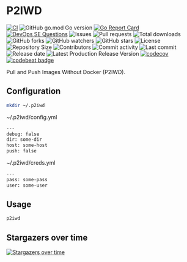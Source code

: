 # P2IWD

[![CI](https://github.com/030/p2iwd/workflows/Go/badge.svg?event=push)](https://github.com/030/p2iwd/actions?query=workflow%3AGo)
![GitHub go.mod Go version](https://img.shields.io/github/go-mod/go-version/030/p2iwd)
[![Go Report Card](https://goreportcard.com/badge/github.com/030/p2iwd)](https://goreportcard.com/report/github.com/030/p2iwd)
[![DevOps SE Questions](https://img.shields.io/stackexchange/devops/t/p2iwd.svg?logo=stackexchange)](https://devops.stackexchange.com/tags/p2iwd)
![Issues](https://img.shields.io/github/issues-raw/030/p2iwd.svg)
![Pull requests](https://img.shields.io/github/issues-pr-raw/030/p2iwd.svg)
![Total downloads](https://img.shields.io/github/downloads/030/p2iwd/total.svg)
![GitHub forks](https://img.shields.io/github/forks/030/p2iwd?label=fork&style=plastic)
![GitHub watchers](https://img.shields.io/github/watchers/030/p2iwd?style=plastic)
![GitHub stars](https://img.shields.io/github/stars/030/p2iwd?style=plastic)
![License](https://img.shields.io/github/license/030/p2iwd.svg)
![Repository Size](https://img.shields.io/github/repo-size/030/p2iwd.svg)
![Contributors](https://img.shields.io/github/contributors/030/p2iwd.svg)
![Commit activity](https://img.shields.io/github/commit-activity/m/030/p2iwd.svg)
![Last commit](https://img.shields.io/github/last-commit/030/p2iwd.svg)
![Release date](https://img.shields.io/github/release-date/030/p2iwd.svg)
![Latest Production Release Version](https://img.shields.io/github/release/030/p2iwd.svg)
[![codecov](https://codecov.io/gh/030/p2iwd/branch/main/graph/badge.svg)](https://codecov.io/gh/030/p2iwd)
[![codebeat badge](https://codebeat.co/badges/72e50a98-d155-4020-a826-89f1a5977249)](https://codebeat.co/projects/github-com-030-p2iwd-main)

Pull and Push Images Without Docker (P2IWD).

## Configuration

```bash
mkdir ~/.p2iwd
```

~/.p2iwd/config.yml

```bash
---
debug: false
dir: some-dir
host: some-host
push: false
```

~/.p2iwd/creds.yml

```bash
---
pass: some-pass
user: some-user
```

## Usage

```bash
p2iwd
```

## Stargazers over time

[![Stargazers over time](https://starchart.cc/030/p2iwd.svg)](https://starchart.cc/030/p2iwd)
